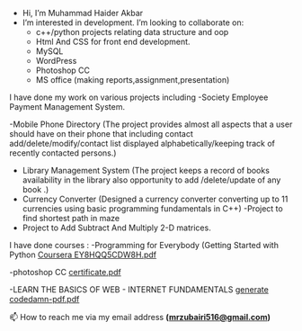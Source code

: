 
-  Hi, I’m Muhammad Haider Akbar 
- I’m interested in development.
I’m looking to collaborate on:
   - c++/python projects relating data structure  and oop 
   - Html And CSS for front end development.
   - MySQL
   -  WordPress 
   -  Photoshop CC
    - MS office  (making reports,assignment,presentation)


I have  done my work on various projects  including 
-Society Employee Payment Management System.

-Mobile Phone Directory (The project provides almost all aspects that a user should have on their phone
                        that including contact add/delete/modify/contact list displayed alphabetically/keeping track of 
                        recently contacted persons.)
- Library Management System (The project keeps a record of books availability in the library also opportunity to add /delete/update of any book .)
- Currency Converter (Designed  a currency converter converting up to 11 currencies  using basic  programming fundamentals in C++)
 -Project to find shortest path in maze
- Project to Add Subtract And Multiply 2-D matrices.

I have done courses :
-Programming for Everybody (Getting Started with  Python
 [Coursera EY8HQQ5CDW8H.pdf](https://github.com/Haider516/Haider516/files/9298475/Coursera.EY8HQQ5CDW8H.pdf)

-photoshop CC
[certificate.pdf](https://github.com/Haider516/Haider516/files/9298477/certificate.pdf)

-LEARN THE BASICS OF WEB - INTERNET FUNDAMENTALS
[generate codedamn-pdf.pdf](https://github.com/Haider516/Haider516/files/9298478/generate.codedamn-pdf.pdf)

📫 How to reach me via my email address **(mrzubairi516@gmail.com)**
<!---
Haider516/Haider516 is a ✨ special ✨ repository because its `README.md` (this file) appears on your GitHub profile.
You can click the Preview link to take a look at your changes.
--->

